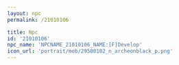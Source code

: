 ```yaml
---
layout: npc
permalink: /21010106

title: Npc
id: '21010106'
npc_name: 'NPCNAME_21010106_NAME:[F]Develop'
icon_url: 'portrait/mob/29500102_n_archeonblack_p.png'
---
```

